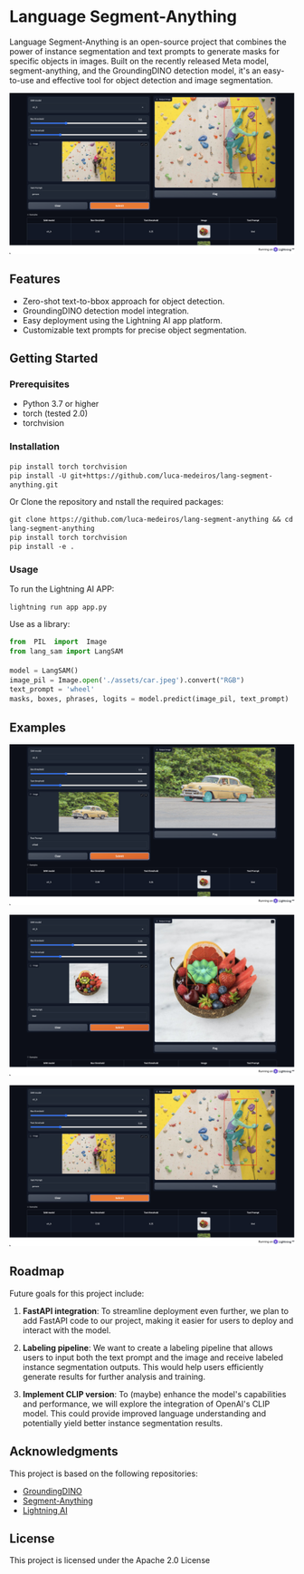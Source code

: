 # Language Segment-Anything

Language Segment-Anything is an open-source project that combines the power of instance segmentation and text prompts to generate masks for specific objects in images. Built on the recently released Meta model, segment-anything, and the GroundingDINO detection model, it's an easy-to-use and effective tool for object detection and image segmentation.

![person.png](/assets/outputs/person.png)

## Features

- Zero-shot text-to-bbox approach for object detection.
- GroundingDINO detection model integration.
- Easy deployment using the Lightning AI app platform.
- Customizable text prompts for precise object segmentation.

## Getting Started

### Prerequisites

- Python 3.7 or higher
- torch (tested 2.0)
- torchvision

### Installation

```
pip install torch torchvision
pip install -U git+https://github.com/luca-medeiros/lang-segment-anything.git
```
Or
Clone the repository and nstall the required packages:

```
git clone https://github.com/luca-medeiros/lang-segment-anything && cd lang-segment-anything
pip install torch torchvision
pip install -e .
```

### Usage

To run the Lightning AI APP:

`lightning run app app.py`

Use as a library:

```python
from  PIL  import  Image
from lang_sam import LangSAM

model = LangSAM()
image_pil = Image.open('./assets/car.jpeg').convert("RGB")
text_prompt = 'wheel'
masks, boxes, phrases, logits = model.predict(image_pil, text_prompt)
```

## Examples

![car.png](/assets/outputs/car.png)

![kiwi.png](/assets/outputs/kiwi.png)

![person.png](/assets/outputs/person.png)

## Roadmap

Future goals for this project include:

1. **FastAPI integration**: To streamline deployment even further, we plan to add FastAPI code to our project, making it easier for users to deploy and interact with the model.

1. **Labeling pipeline**: We want to create a labeling pipeline that allows users to input both the text prompt and the image and receive labeled instance segmentation outputs. This would help users efficiently generate results for further analysis and training.

1. **Implement CLIP version**: To (maybe) enhance the model's capabilities and performance, we will explore the integration of OpenAI's CLIP model. This could provide improved language understanding and potentially yield better instance segmentation results.

## Acknowledgments

This project is based on the following repositories:

- [GroundingDINO](https://github.com/IDEA-Research/GroundingDINO)
- [Segment-Anything](https://github.com/facebookresearch/segment-anything)
- [Lightning AI](https://github.com/Lightning-AI/lightning)

## License

This project is licensed under the Apache 2.0 License
